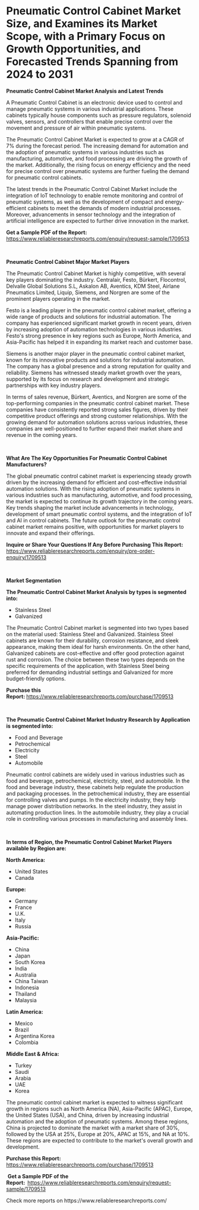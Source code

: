 <p><h1>Pneumatic Control Cabinet Market Size, and Examines its Market Scope, with a Primary Focus on Growth Opportunities, and Forecasted Trends Spanning from 2024 to 2031</h1></p><p><strong>Pneumatic Control Cabinet Market Analysis and Latest Trends</strong></p>
<p><p>A Pneumatic Control Cabinet is an electronic device used to control and manage pneumatic systems in various industrial applications. These cabinets typically house components such as pressure regulators, solenoid valves, sensors, and controllers that enable precise control over the movement and pressure of air within pneumatic systems.</p><p>The Pneumatic Control Cabinet Market is expected to grow at a CAGR of 7% during the forecast period. The increasing demand for automation and the adoption of pneumatic systems in various industries such as manufacturing, automotive, and food processing are driving the growth of the market. Additionally, the rising focus on energy efficiency and the need for precise control over pneumatic systems are further fueling the demand for pneumatic control cabinets.</p><p>The latest trends in the Pneumatic Control Cabinet Market include the integration of IoT technology to enable remote monitoring and control of pneumatic systems, as well as the development of compact and energy-efficient cabinets to meet the demands of modern industrial processes. Moreover, advancements in sensor technology and the integration of artificial intelligence are expected to further drive innovation in the market.</p></p>
<p><strong>Get a Sample PDF of the Report:&nbsp;</strong> <a href="https://www.reliableresearchreports.com/enquiry/request-sample/1709513">https://www.reliableresearchreports.com/enquiry/request-sample/1709513</a></p>
<p>&nbsp;</p>
<p><strong>Pneumatic Control Cabinet Major Market Players</strong></p>
<p><p>The Pneumatic Control Cabinet Market is highly competitive, with several key players dominating the industry. Centralair, Festo, Bürkert, Flocontrol, Delvalle Global Solutions S.L, Askalon AB, Aventics, KDM Steel, Airlane Pneumatics Limited, Liquip, Siemens, and Norgren are some of the prominent players operating in the market.</p><p>Festo is a leading player in the pneumatic control cabinet market, offering a wide range of products and solutions for industrial automation. The company has experienced significant market growth in recent years, driven by increasing adoption of automation technologies in various industries. Festo's strong presence in key regions such as Europe, North America, and Asia-Pacific has helped it in expanding its market reach and customer base.</p><p>Siemens is another major player in the pneumatic control cabinet market, known for its innovative products and solutions for industrial automation. The company has a global presence and a strong reputation for quality and reliability. Siemens has witnessed steady market growth over the years, supported by its focus on research and development and strategic partnerships with key industry players.</p><p>In terms of sales revenue, Bürkert, Aventics, and Norgren are some of the top-performing companies in the pneumatic control cabinet market. These companies have consistently reported strong sales figures, driven by their competitive product offerings and strong customer relationships. With the growing demand for automation solutions across various industries, these companies are well-positioned to further expand their market share and revenue in the coming years.</p></p>
<p>&nbsp;</p>
<p><strong>What Are The Key Opportunities For Pneumatic Control Cabinet Manufacturers?</strong></p>
<p><p>The global pneumatic control cabinet market is experiencing steady growth driven by the increasing demand for efficient and cost-effective industrial automation solutions. With the rising adoption of pneumatic systems in various industries such as manufacturing, automotive, and food processing, the market is expected to continue its growth trajectory in the coming years. Key trends shaping the market include advancements in technology, development of smart pneumatic control systems, and the integration of IoT and AI in control cabinets. The future outlook for the pneumatic control cabinet market remains positive, with opportunities for market players to innovate and expand their offerings.</p></p>
<p><strong>Inquire or Share Your Questions If Any Before Purchasing This Report:</strong> <a href="https://www.reliableresearchreports.com/enquiry/pre-order-enquiry/1709513">https://www.reliableresearchreports.com/enquiry/pre-order-enquiry/1709513</a></p>
<p>&nbsp;</p>
<p><strong>Market Segmentation</strong></p>
<p><strong>The Pneumatic Control Cabinet Market Analysis by types is segmented into:</strong></p>
<p><ul><li>Stainless Steel</li><li>Galvanized</li></ul></p>
<p><p>The Pneumatic Control Cabinet market is segmented into two types based on the material used: Stainless Steel and Galvanized. Stainless Steel cabinets are known for their durability, corrosion resistance, and sleek appearance, making them ideal for harsh environments. On the other hand, Galvanized cabinets are cost-effective and offer good protection against rust and corrosion. The choice between these two types depends on the specific requirements of the application, with Stainless Steel being preferred for demanding industrial settings and Galvanized for more budget-friendly options.</p></p>
<p><strong>Purchase this Report:&nbsp;</strong><a href="https://www.reliableresearchreports.com/purchase/1709513">https://www.reliableresearchreports.com/purchase/1709513</a></p>
<p>&nbsp;</p>
<p><strong>The Pneumatic Control Cabinet Market Industry Research by Application is segmented into:</strong></p>
<p><ul><li>Food and Beverage</li><li>Petrochemical</li><li>Electricity</li><li>Steel</li><li>Automobile</li></ul></p>
<p><p>Pneumatic control cabinets are widely used in various industries such as food and beverage, petrochemical, electricity, steel, and automobile. In the food and beverage industry, these cabinets help regulate the production and packaging processes. In the petrochemical industry, they are essential for controlling valves and pumps. In the electricity industry, they help manage power distribution networks. In the steel industry, they assist in automating production lines. In the automobile industry, they play a crucial role in controlling various processes in manufacturing and assembly lines.</p></p>
<p>&nbsp;</p>
<p><strong>In terms of Region, the Pneumatic Control Cabinet Market Players available by Region are:</strong></p>
<p>
    <p> <strong> North America: </strong>
        <ul>
            <li>United States</li>
            <li>Canada</li>
        </ul>
        </p> 
    <p> <strong> Europe: </strong>
        <ul>
            <li>Germany</li>
            <li>France</li>
            <li>U.K.</li>
            <li>Italy</li>
            <li>Russia</li>
        </ul>
        </p> 
    <p> <strong> Asia-Pacific: </strong>
        <ul>
            <li>China</li>
            <li>Japan</li>
            <li>South Korea</li>
            <li>India</li>
            <li>Australia</li>
            <li>China Taiwan</li>
            <li>Indonesia</li>
            <li>Thailand</li>
            <li>Malaysia</li>
        </ul>
        </p> 
    <p> <strong> Latin America: </strong>
        <ul>
            <li>Mexico</li>
            <li>Brazil</li>
            <li>Argentina Korea</li>
            <li>Colombia</li>
        </ul>
        </p> 
    <p> <strong> Middle East & Africa: </strong>
        <ul>
            <li>Turkey</li>
            <li>Saudi</li>
            <li>Arabia</li>
            <li>UAE</li>
            <li>Korea</li>
        </ul>
    </p>
    </p>
<p><p>The pneumatic control cabinet market is expected to witness significant growth in regions such as North America (NA), Asia-Pacific (APAC), Europe, the United States (USA), and China, driven by increasing industrial automation and the adoption of pneumatic systems. Among these regions, China is projected to dominate the market with a market share of 30%, followed by the USA at 25%, Europe at 20%, APAC at 15%, and NA at 10%. These regions are expected to contribute to the market's overall growth and development.</p></p>
<p><strong>Purchase this Report: </strong><a href="https://www.reliableresearchreports.com/purchase/1709513">https://www.reliableresearchreports.com/purchase/1709513</a></p>
<p>&nbsp;<strong>Get a Sample PDF of the Report:&nbsp;&nbsp;</strong><a href="https://www.reliableresearchreports.com/enquiry/request-sample/1709513">https://www.reliableresearchreports.com/enquiry/request-sample/1709513</a></p>
<p><strong></strong></p>
<p>Check more reports on https://www.reliableresearchreports.com/</p>